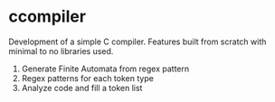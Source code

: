# ccompiler
Development of a simple C compiler.
Features built from scratch with minimal to no libraries used.

 1. Generate Finite Automata from regex pattern
 2. Regex patterns for each token type
 3. Analyze code and fill a token list
